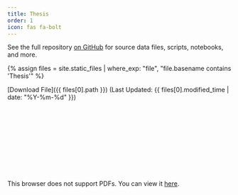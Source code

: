 ```yaml
---
title: Thesis
order: 1
icon: fas fa-bolt
---
```


See the full repository
<a href="https://github.com/chaserobertson/tesla-stlf" target="_blank">on GitHub</a>
for source data files, scripts, notebooks, and more.

{% assign files = site.static_files | where_exp: "file", "file.basename contains 'Thesis'" %}

[Download File]({{ files[0].path }})
(Last Updated: {{ files[0].modified_time | date: "%Y-%m-%d" }})

<object data="{{ files[0].path }}" type="application/pdf" width="100%" height=700px>
    <embed src="{{ files[0].path }}">
        <p>This browser does not support PDFs. You can view it <a href="{{ site.baseurl }}{{ files[0].path }}">here</a>.</p>
    </embed>
</object>
